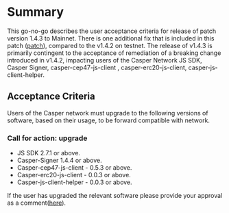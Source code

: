 # Summary
This go-no-go describes the user acceptance criteria for release of patch version 1.4.3 to Mainnet. There is one additional fix that is included in this patch ([patch](https://github.com/casper-network/casper-node/pull/2396/commits)), compared to the v1.4.2 on testnet.
The release of v1.4.3 is primarily contingent to the acceptance of remediation of a breaking change introduced in v1.4.2, impacting users of the Casper Network JS SDK, Casper Signer,  casper-cep47-js-client , casper-erc20-js-client, casper-js-client-helper. 
## Acceptance Criteria
Users of the Casper network must upgrade to the following versions of software, based on their usage, to be forward compatible with network.
### Call for action: upgrade
*  JS SDK 2.7.1 or above.
*  Casper-Signer 1.4.4 or above.
*  Casper-cep47-js-client  - 0.5.3 or above.
*  Casper-erc20-js-client  - 0.0.3 or above.
*  Casper-js-client-helper  - 0.0.3 or above.

If the user has upgraded the relevant software please provide your approval as a comment([here](https://github.com/casper-network/roadmap/issues/82)).
